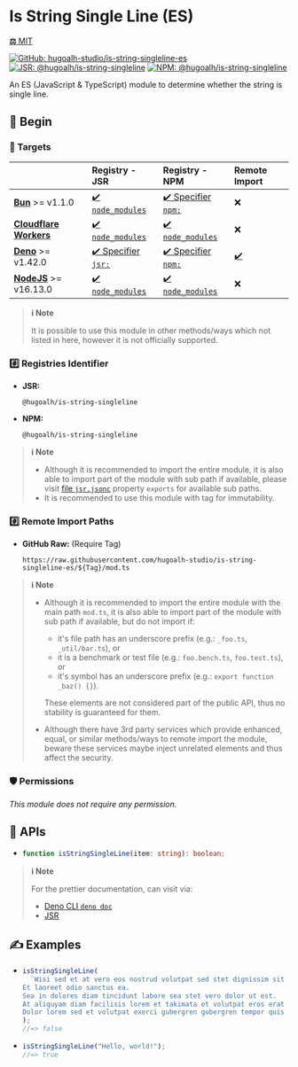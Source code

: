 # Is String Single Line (ES)

[**⚖️** MIT](./LICENSE.md)

[![GitHub: hugoalh-studio/is-string-singleline-es](https://img.shields.io/github/v/release/hugoalh-studio/is-string-singleline-es?label=hugoalh-studio/is-string-singleline-es&labelColor=181717&logo=github&logoColor=ffffff&sort=semver&style=flat "GitHub: hugoalh-studio/is-string-singleline-es")](https://github.com/hugoalh-studio/is-string-singleline-es)
[![JSR: @hugoalh/is-string-singleline](https://img.shields.io/jsr/v/@hugoalh/is-string-singleline?label=@hugoalh/is-string-singleline&labelColor=F7DF1E&logo=jsr&logoColor=000000&style=flat "JSR: @hugoalh/is-string-singleline")](https://jsr.io/@hugoalh/is-string-singleline)
[![NPM: @hugoalh/is-string-singleline](https://img.shields.io/npm/v/@hugoalh/is-string-singleline?label=@hugoalh/is-string-singleline&labelColor=CB3837&logo=npm&logoColor=ffffff&style=flat "NPM: @hugoalh/is-string-singleline")](https://www.npmjs.com/package/@hugoalh/is-string-singleline)

An ES (JavaScript & TypeScript) module to determine whether the string is single line.

## 🔰 Begin

### 🎯 Targets

|  | **Registry - JSR** | **Registry - NPM** | **Remote Import** |
|:--|:--|:--|:--|
| **[Bun](https://bun.sh/)** >= v1.1.0 | [✔️ `node_modules`](https://jsr.io/docs/npm-compatibility) | [✔️ Specifier `npm:`](https://bun.sh/docs/runtime/autoimport) | ❌ |
| **[Cloudflare Workers](https://workers.cloudflare.com/)** | [✔️ `node_modules`](https://jsr.io/docs/with/cloudflare-workers) | [✔️ `node_modules`](https://docs.npmjs.com/using-npm-packages-in-your-projects) | ❌ |
| **[Deno](https://deno.land/)** >= v1.42.0 | [✔️ Specifier `jsr:`](https://jsr.io/docs/with/deno) | [✔️ Specifier `npm:`](https://docs.deno.com/runtime/manual/node/npm_specifiers) | [✔️](https://docs.deno.com/runtime/manual/basics/modules/#remote-import) |
| **[NodeJS](https://nodejs.org/)** >= v16.13.0 | [✔️ `node_modules`](https://jsr.io/docs/with/node) | [✔️ `node_modules`](https://docs.npmjs.com/using-npm-packages-in-your-projects) | ❌ |

> **ℹ️ Note**
>
> It is possible to use this module in other methods/ways which not listed in here, however it is not officially supported.

### #️⃣ Registries Identifier

- **JSR:**
  ```
  @hugoalh/is-string-singleline
  ```
- **NPM:**
  ```
  @hugoalh/is-string-singleline
  ```

> **ℹ️ Note**
>
> - Although it is recommended to import the entire module, it is also able to import part of the module with sub path if available, please visit [file `jsr.jsonc`](./jsr.jsonc) property `exports` for available sub paths.
> - It is recommended to use this module with tag for immutability.

### #️⃣ Remote Import Paths

- **GitHub Raw:** (Require Tag)
  ```
  https://raw.githubusercontent.com/hugoalh-studio/is-string-singleline-es/${Tag}/mod.ts
  ```

> **ℹ️ Note**
>
> - Although it is recommended to import the entire module with the main path `mod.ts`, it is also able to import part of the module with sub path if available, but do not import if:
>
>   - it's file path has an underscore prefix (e.g.: `_foo.ts`, `_util/bar.ts`), or
>   - it is a benchmark or test file (e.g.: `foo.bench.ts`, `foo.test.ts`), or
>   - it's symbol has an underscore prefix (e.g.: `export function _baz() {}`).
>
>   These elements are not considered part of the public API, thus no stability is guaranteed for them.
> - Although there have 3rd party services which provide enhanced, equal, or similar methods/ways to remote import the module, beware these services maybe inject unrelated elements and thus affect the security.

### 🛡️ Permissions

*This module does not require any permission.*

## 🧩 APIs

- ```ts
  function isStringSingleLine(item: string): boolean;
  ```

> **ℹ️ Note**
>
> For the prettier documentation, can visit via:
>
> - [Deno CLI `deno doc`](https://deno.land/manual/tools/documentation_generator)
> - [JSR](https://jsr.io/@hugoalh/is-string-singleline)

## ✍️ Examples

- ```ts
  isStringSingleLine(
    `Wisi sed et at vero eos nostrud volutpat sed stet dignissim sit sanctus in eros.
  Et laoreet odio sanctus ea.
  Sea in dolores diam tincidunt labore sea stet vero dolor ut est.
  At aliquyam diam facilisis lorem et takimata et volutpat eros erat ipsum velit labore sed ea illum.
  Dolor lorem sed et volutpat exerci gubergren gubergren tempor quis ea eirmod eos ut dolor autem ipsum accumsan.`
  );
  //=> false
  ```
- ```ts
  isStringSingleLine("Hello, world!");
  //=> true
  ```
